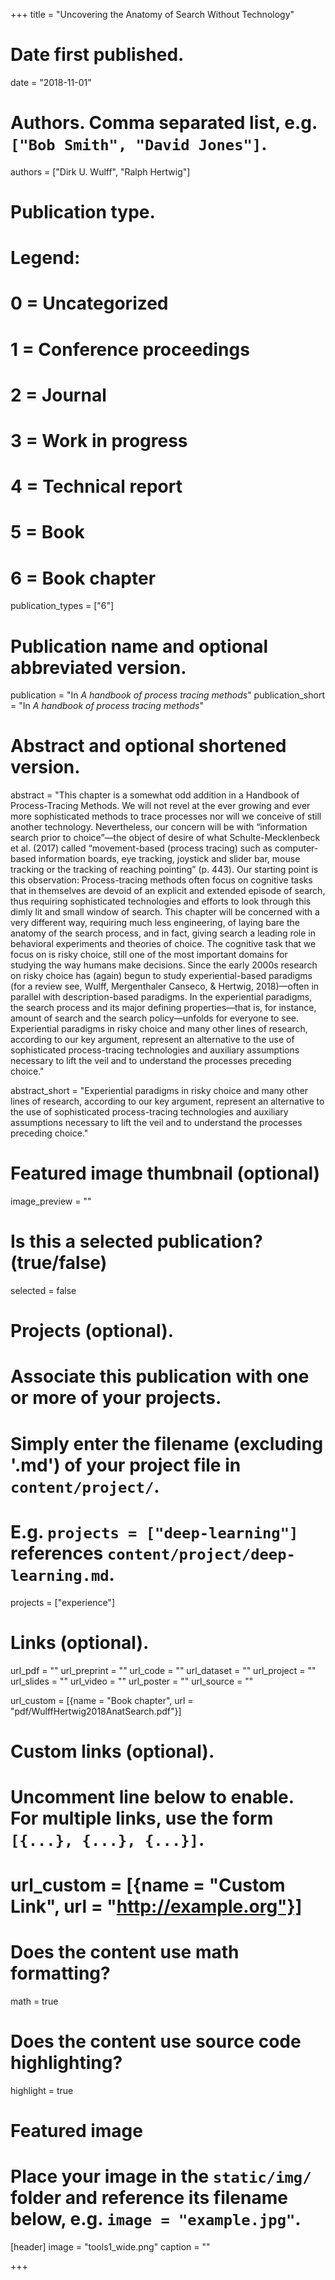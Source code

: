+++
title = "Uncovering the Anatomy of Search Without Technology"

# Date first published.
date = "2018-11-01"

# Authors. Comma separated list, e.g. `["Bob Smith", "David Jones"]`.
authors = ["Dirk U. Wulff", "Ralph Hertwig"]

# Publication type.
# Legend:
# 0 = Uncategorized
# 1 = Conference proceedings
# 2 = Journal
# 3 = Work in progress
# 4 = Technical report
# 5 = Book
# 6 = Book chapter
publication_types = ["6"]

# Publication name and optional abbreviated version.
publication = "In *A handbook of process tracing methods*"
publication_short = "In *A handbook of process tracing methods*"

# Abstract and optional shortened version.
abstract = "This chapter is a somewhat odd addition in a Handbook of Process-Tracing Methods. We will not revel at the ever growing and ever more sophisticated methods to trace processes nor will we conceive of still another technology. Nevertheless, our concern will be with “information search prior to choice”—the object of desire of what Schulte-Mecklenbeck et al. (2017) called “movement-based (process tracing) such as computer-based information boards, eye tracking, joystick and slider bar, mouse tracking or the tracking of reaching pointing” (p. 443). Our starting point is this observation: Process-tracing methods often focus on cognitive tasks that in themselves are devoid of an explicit and extended episode of search, thus requiring sophisticated technologies and efforts to look through this dimly lit and small window of search. This chapter will be concerned with a very different way, requiring much less engineering, of laying bare the anatomy of the search process, and in fact, giving search a leading role in behavioral experiments and theories of choice. The cognitive task that we focus on is risky choice, still one of the most important domains for studying the way humans make decisions. Since the early 2000s research on risky choice has (again) begun to study experiential-based paradigms (for a review see, Wulff, Mergenthaler Canseco, & Hertwig, 2018)—often in parallel with description-based paradigms. In the experiential paradigms, the search process and its major defining properties—that is, for instance, amount of search and the search policy—unfolds for everyone to see. Experiential paradigms in risky choice and many other lines of research, according to our key argument, represent an alternative to the use of sophisticated process-tracing technologies and auxiliary assumptions necessary to lift the veil and to understand the processes preceding choice."

abstract_short = "Experiential paradigms in risky choice and many other lines of research, according to our key argument, represent an alternative to the use of sophisticated process-tracing technologies and auxiliary assumptions necessary to lift the veil and to understand the processes preceding choice."


# Featured image thumbnail (optional)
image_preview = ""

# Is this a selected publication? (true/false)
selected = false

# Projects (optional).
#   Associate this publication with one or more of your projects.
#   Simply enter the filename (excluding '.md') of your project file in `content/project/`.
#   E.g. `projects = ["deep-learning"]` references `content/project/deep-learning.md`.
projects = ["experience"]

# Links (optional).
url_pdf = ""
url_preprint = ""
url_code = ""
url_dataset = ""
url_project = ""
url_slides = ""
url_video = ""
url_poster = ""
url_source = ""

url_custom = [{name = "Book chapter", url = "pdf/WulffHertwig2018AnatSearch.pdf"}]

# Custom links (optional).
#   Uncomment line below to enable. For multiple links, use the form `[{...}, {...}, {...}]`.
# url_custom = [{name = "Custom Link", url = "http://example.org"}]

# Does the content use math formatting?
math = true

# Does the content use source code highlighting?
highlight = true

# Featured image
# Place your image in the `static/img/` folder and reference its filename below, e.g. `image = "example.jpg"`.
[header]
image = "tools1_wide.png"
caption = ""

+++
